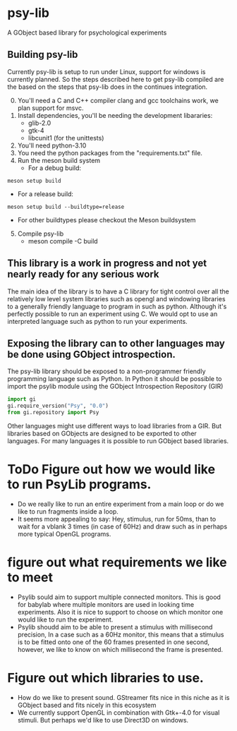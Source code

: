 # psy-lib
A GObject based library for psychological experiments

## Building psy-lib
Currently psy-lib is setup to run under Linux, support for windows is currently
planned. So the steps described here to get psy-lib compiled are the based
on the steps that psy-lib does in the continues integration.

0. You'll need a C and C++ compiler clang and gcc toolchains work, we plan
   support for msvc.
1. Install dependencies, you'll be needing the development libararies:
   - glib-2.0
   - gtk-4
   - libcunit1 (for the unittests)
2. You'll need python-3.10
3. You need the python packages from the "requirements.txt" file.
4. Run the meson build system
   - For a debug build:
```console
meson setup build
```
   - For a release build:
```console
meson setup build --buildtype=release
```
   - For other buildtypes please checkout the Meson buildsystem
5. Compile psy-lib
   - meson compile -C build


## This library is a work in progress and not yet nearly ready for any serious work
The main idea of the library is to have a C library for tight control over
all the relatively low level system libraries such as opengl and windowing libraries
to a generally friendly language to program in such as python. Although it's perfectly
possible to run an experiment using C. We would opt to use an interpreted language
such as python to run your experiments.
## Exposing the library can to other languages may be done using GObject introspection.
The psy-lib library should be exposed to a non-programmer friendly programming language
such as Python. In Python it should be possible to import the psylib module using the
GObject Introspection Repository (GIR)

```python
import gi
gi.require_version("Psy", "0.0")
from gi.repository import Psy
```
Other languages might use different ways to load libraries from a GIR. But libraries
based on GObjects are designed to be exported to other languages. For many languages
it is possible to run GObject based libraries.

# ToDo Figure out how we would like to run PsyLib programs.

- Do we really like to run an entire experiment from a main loop or do we like
  to run fragments inside a loop.
- It seems more appealing to say: Hey, stimulus, run for 50ms, than to wait for
  a vblank 3 times (in case of 60Hz) and draw such as in perhaps more typical OpenGL
  programs.
  
# figure out what requirements we like to meet
- Psylib sould aim to support multiple connected monitors. This is good for babylab where
  multiple monitors are used in looking time experiments. Also it is nice to support
  to choose on which monitor one would like to run the experiment.
- Psylib shoudd aim to be able to present a stimulus with millisecond precision, In a case such as
  a 60Hz monitor, this means that a stimulus is to be fitted onto one of the 60 frames
  presented in one second, however, we like to know on which millisecond the frame is presented.

# Figure out which libraries to use.
- How do we like to present sound. GStreamer fits nice in this niche as it is GObject
  based and fits nicely in this ecosystem
- We currently support OpenGL in combination with Gtk+-4.0 for visual stimuli.
  But perhaps we'd like to use Direct3D on windows.
  
  
